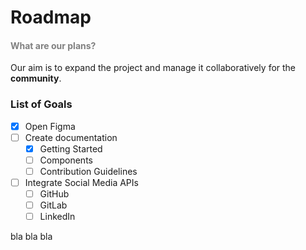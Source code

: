 <h1 id="darkmode">Roadmap</h1>

<h4 style="color: gray;">What are our plans?</h4>

Our aim is to expand the project and manage it collaboratively for the **community**.

<h3 id="supportedmodes">List of Goals</h3>

- [x] Open Figma
- [ ] Create documentation
  - [x] Getting Started
  - [ ] Components
  - [ ] Contribution Guidelines
- [ ] Integrate Social Media APIs
  - [ ] GitHub
  - [ ] GitLab
  - [ ] LinkedIn

bla bla bla
